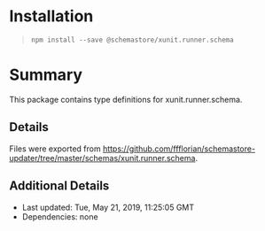 # Installation
> `npm install --save @schemastore/xunit.runner.schema`

# Summary
This package contains type definitions for xunit.runner.schema.

## Details
Files were exported from https://github.com/ffflorian/schemastore-updater/tree/master/schemas/xunit.runner.schema.

## Additional Details
* Last updated: Tue, May 21, 2019, 11:25:05 GMT
* Dependencies: none
